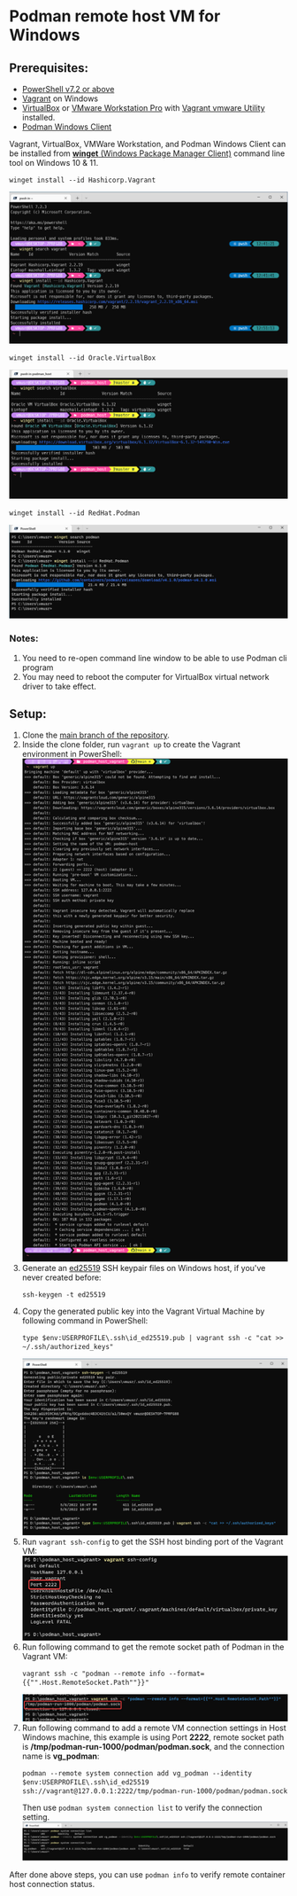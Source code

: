 # Podman remote host VM for Windows

## Prerequisites:

* [PowerShell v7.2 or above](https://docs.microsoft.com/en-us/powershell/scripting/install/installing-powershell-on-windows)
* [Vagrant](https://www.vagrantup.com/downloads) on Windows
* [VirtualBox](https://www.virtualbox.org/wiki/Downloads) or [VMware Workstation Pro](https://www.vmware.com/products/workstation-pro.html) with [Vagrant vmware Utility](https://www.vagrantup.com/vmware/downloads) installed.
* [Podman Windows Client](https://podman.io/getting-started/installation#windows)


Vagrant, VirtualBox, VMWare Workstation, and Podman Windows Client can be installed from [**winget** (Windows Package Manager Client)](https://docs.microsoft.com/en-us/windows/package-manager/winget/) command line tool on Windows 10 & 11.

```
winget install --id Hashicorp.Vagrant
```
![Winget install vagrant](./pics/vagrant_winget_install.png)

```
winget install --id Oracle.VirtualBox

```
![Winget install virtualbox](./pics/virtualbox_winget_install.png)

```
winget install --id RedHat.Podman
```
![Winget install podman](./pics/podman_winget_install.png)

### Notes:

1. You need to re-open command line window to be able to use Podman cli program
2. You may need to reboot the computer for VirtualBox virtual network driver to take effect.

## Setup:

1. Clone the [main branch of the repository](https://github.com/windperson/podman_host_vagrant/tree/main).
2. Inside the clone folder, run ```vagrant up``` to create the Vagrant environment in PowerShell:
    ![vagrant up](./pics/vagrant_up.png)
3. Generate an [ed25519](https://www.unixtutorial.org/how-to-generate-ed25519-ssh-key) SSH keypair files on Windows host, if you've never created before:
    ```
    ssh-keygen -t ed25519
    ```
4. Copy the generated public key into the Vagrant Virtual Machine by following command in PowerShell:
    ```
    type $env:USERPROFILE\.ssh\id_ed25519.pub | vagrant ssh -c "cat >> ~/.ssh/authorized_keys"
    ```
    ![generate keypair and copy to VM](./pics/generate_and_copy_public_key_to_vm.png)
5. Run ```vagrant ssh-config``` to get the SSH host binding port of the Vagrant VM:
    ![run vagrant ssh-config](./pics/vagrant_ssh-config.png)
6. Run following command to get the remote socket path of Podman in the Vagrant VM:
    ```
    vagrant ssh -c "podman --remote info --format={{"".Host.RemoteSocket.Path""}}"
    ```
    ![get podman socket path](./pics/get_podman_socket_path.png)
7. Run following command to add a remote VM connection settings in Host Windows machine, this example is using Port **2222**, remote socket path is **/tmp/podman-run-1000/podman/podman.sock**, and the connection name is **vg_podman**:
    ```
    podman --remote system connection add vg_podman --identity $env:USERPROFILE\.ssh\id_ed25519 ssh://vagrant@127.0.0.1:2222/tmp/podman-run-1000/podman/podman.sock
    ```
    Then use ```podman system connection list``` to verify the connection setting.
    ![add remote connection](./pics/add_podman_remote_connection.png)

After done above steps, you can use ```podman info``` to verify remote container host connection status.